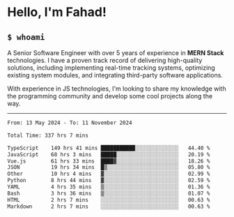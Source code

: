 <h1>Hello, I'm Fahad!</h1>

<h2><code>$ whoami</code></h2>

A Senior Software Engineer with over 5 years of experience in **MERN Stack** technologies. I have a proven track record of delivering high-quality solutions, including implementing real-time tracking systems, optimizing existing system modules, and integrating third-party software applications.

With experience in JS technologies, I'm looking to share my knowledge with the programming community and develop some cool projects along the way.

---

<!--START_SECTION:waka-->

```txt
From: 13 May 2024 - To: 11 November 2024

Total Time: 337 hrs 7 mins

TypeScript    149 hrs 41 mins ███████████░░░░░░░░░░░░░░   44.40 %
JavaScript    68 hrs 3 mins   █████░░░░░░░░░░░░░░░░░░░░   20.19 %
Vue.js        61 hrs 33 mins  ████▓░░░░░░░░░░░░░░░░░░░░   18.26 %
JSON          19 hrs 34 mins  █▒░░░░░░░░░░░░░░░░░░░░░░░   05.80 %
Other         10 hrs 4 mins   ▓░░░░░░░░░░░░░░░░░░░░░░░░   02.99 %
Python        8 hrs 44 mins   ▓░░░░░░░░░░░░░░░░░░░░░░░░   02.59 %
YAML          4 hrs 35 mins   ▒░░░░░░░░░░░░░░░░░░░░░░░░   01.36 %
Bash          3 hrs 36 mins   ▒░░░░░░░░░░░░░░░░░░░░░░░░   01.07 %
HTML          2 hrs 7 mins    ░░░░░░░░░░░░░░░░░░░░░░░░░   00.63 %
Markdown      2 hrs 7 mins    ░░░░░░░░░░░░░░░░░░░░░░░░░   00.63 %
```

<!--END_SECTION:waka-->

<!--
**heyFahad/heyFahad** is a ✨ _special_ ✨ repository because its `README.md` (this file) appears on your GitHub profile.

Here are some ideas to get you started:

- 🔭 I’m currently working on ...
- 🌱 I’m currently learning ...
- 👯 I’m looking to collaborate on ...
- 🤔 I’m looking for help with ...
- 💬 Ask me about ...
- 📫 How to reach me: ...
- 😄 Pronouns: ...
- ⚡ Fun fact: ...
-->
